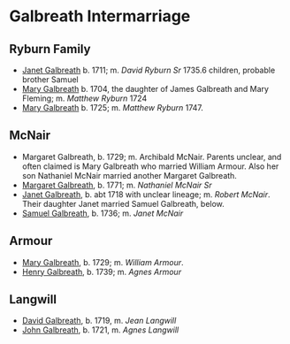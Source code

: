 # Galbreath Intermarriage

## Ryburn Family

- [Janet Galbreath](galbreath-janet-1711.md) b. 1711; m. *David Ryburn Sr* 1735.6 children, probable brother Samuel
- [Mary Galbreath](galbreath-mary-1704.md) b. 1704, the daughter of James Galbreath and Mary Fleming; m. *Matthew Ryburn* 1724
- [Mary Galbreath]() b. 1725; m. *Matthew Ryburn* 1747.

## McNair

- Margaret Galbreath, b. 1729; m. Archibald McNair.  Parents unclear, and often claimed is Mary Galbreath who married William Armour.  Also her son Nathaniel McNair married another Margaret Galbreath.
- [Margaret Galbreath](galbreath-margaret-1771.md), b. 1771; m. *Nathaniel McNair Sr*
- [Janet Galbreath](galbreath-janet-1718.md), b. abt 1718 with unclear lineage; m. *Robert McNair*. Their daughter Janet married  Samuel Galbreath, below.
- [Samuel Galbreath](galbreath-samuel-1736.md), b. 1736; m. *Janet McNair*

## Armour

- [Mary Galbreath](galbreath-mary-1729.md), b. 1729; m. *William Armour*. 
- [Henry Galbreath](galbreath-henry-1739.md), b. 1739; m. *Agnes Armour*

## Langwill

- [David Galbreath](galbreath-david-1719.md), b. 1719, m. *Jean Langwill*
- [John Galbreath](galbreath-john-1721.md), b. 1721, m. *Agnes Langwill*
